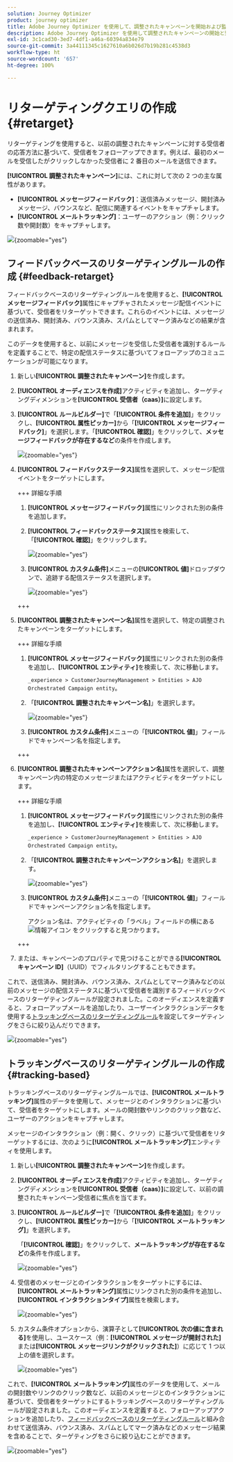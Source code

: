 ```yaml
---
solution: Journey Optimizer
product: journey optimizer
title: Adobe Journey Optimizer を使用して、調整されたキャンペーンを開始および監視する
description: Adobe Journey Optimizer を使用して調整されたキャンペーンの開始と監視方法について説明します。
exl-id: 3c1cad30-3ed7-4df1-a46a-60394a834e79
source-git-commit: 3a44111345c1627610a6b026d7b19b281c4538d3
workflow-type: ht
source-wordcount: '657'
ht-degree: 100%

---
```



# リターゲティングクエリの作成 {#retarget}

リターゲティングを使用すると、以前の調整されたキャンペーンに対する受信者の応答方法に基づいて、受信者をフォローアップできます。例えば、最初のメールを受信したがクリックしなかった受信者に 2 番目のメールを送信できます。

**[!UICONTROL 調整されたキャンペーン]**&#x200B;には、これに対して次の 2 つの主な属性があります。

* **[!UICONTROL メッセージフィードバック]**：送信済みメッセージ、開封済みメッセージ、バウンスなど、配信に関連するイベントをキャプチャします。
* **[!UICONTROL メールトラッキング]**：ユーザーのアクション（例：クリック数や開封数）をキャプチャします。

![](assets/do-not-localize/retarget-schema.png){zoomable="yes"}


## フィードバックベースのリターゲティングルールの作成 {#feedback-retarget}

フィードバックベースのリターゲティングルールを使用すると、**[!UICONTROL メッセージフィードバック]**&#x200B;属性にキャプチャされたメッセージ配信イベントに基づいて、受信者をリターゲットできます。これらのイベントには、メッセージの送信済み、開封済み、バウンス済み、スパムとしてマーク済みなどの結果が含まれます。

このデータを使用すると、以前にメッセージを受信した受信者を識別するルールを定義することで、特定の配信ステータスに基づいてフォローアップのコミュニケーションが可能になります。

1. 新しい&#x200B;**[!UICONTROL 調整されたキャンペーン]**&#x200B;を作成します。

1. **[!UICONTROL オーディエンスを作成]**&#x200B;アクティビティを追加し、ターゲティングディメンションを&#x200B;**[!UICONTROL 受信者（caas）]**&#x200B;に設定します。

1. **[!UICONTROL ルールビルダー]**&#x200B;で「**[!UICONTROL 条件を追加]**」をクリックし、**[!UICONTROL 属性ピッカー]**&#x200B;から「**[!UICONTROL メッセージフィードバック]**」を選択します。「**[!UICONTROL 確認]**」をクリックして、**メッセージフィードバックが存在するなど**&#x200B;の条件を作成します。

   ![](assets/retarget_1.png){zoomable="yes"}

1. **[!UICONTROL フィードバックステータス]**&#x200B;属性を選択して、メッセージ配信イベントをターゲットにします。

   +++ 詳細な手順

   1. **[!UICONTROL メッセージフィードバック]**&#x200B;属性にリンクされた別の条件を追加します。

   1. **[!UICONTROL フィードバックステータス]**&#x200B;属性を検索して、「**[!UICONTROL 確認]**」をクリックします。

      ![](assets/retarget_3.png){zoomable="yes"}

   1. **[!UICONTROL カスタム条件]**&#x200B;メニューの&#x200B;**[!UICONTROL 値]**&#x200B;ドロップダウンで、追跡する配信ステータスを選択します。

      ![](assets/retarget_4.png){zoomable="yes"}

   +++

1. **[!UICONTROL 調整されたキャンペーン名]**&#x200B;属性を選択して、特定の調整されたキャンペーンをターゲットにします。

   +++ 詳細な手順

   1. **[!UICONTROL メッセージフィードバック]**&#x200B;属性にリンクされた別の条件を追加し、**[!UICONTROL エンティティ]**&#x200B;を検索して、次に移動します。

      `_experience > CustomerJourneyManagement > Entities > AJO Orchestrated Campaign entity`。

   1. 「**[!UICONTROL 調整されたキャンペーン名]**」を選択します。

      ![](assets/retarget_5.png){zoomable="yes"}

   1. **[!UICONTROL カスタム条件]**&#x200B;メニューの「**[!UICONTROL 値]**」フィールドでキャンペーン名を指定します。

   +++

1. **[!UICONTROL 調整されたキャンペーンアクション名]**&#x200B;属性を選択して、調整キャンペーン内の特定のメッセージまたはアクティビティをターゲットにします。

   +++ 詳細な手順

   1. **[!UICONTROL メッセージフィードバック]**&#x200B;属性にリンクされた別の条件を追加し、**[!UICONTROL エンティティ]**&#x200B;を検索して、次に移動します。

      `_experience > CustomerJourneyManagement > Entities > AJO Orchestrated Campaign entity`。

   1. 「**[!UICONTROL 調整されたキャンペーンアクション名]**」を選択します。

      ![](assets/retarget_6.png){zoomable="yes"}

   1. **[!UICONTROL カスタム条件]**&#x200B;メニューの「**[!UICONTROL 値]**」フィールドでキャンペーンアクション名を指定します。

      アクション名は、アクティビティの「ラベル」フィールドの横にある ![情報アイコン](assets/do-not-localize/info-icon.svg) をクリックすると見つかります。

   +++

1. または、キャンペーンのプロパティで見つけることができる&#x200B;**[!UICONTROL キャンペーン ID]**（UUID）でフィルタリングすることもできます。

これで、送信済み、開封済み、バウンス済み、スパムとしてマーク済みなどの以前のメッセージの配信ステータスに基づいて受信者を識別するフィードバックベースのリターゲティングルールが設定されました。このオーディエンスを定義すると、フォローアップメールを追加したり、ユーザーインタラクションデータを使用する[トラッキングベースのリターゲティングルール](#tracking-based)を設定してターゲティングをさらに絞り込んだりできます。

![](assets/retarget_9.png){zoomable="yes"}


## トラッキングベースのリターゲティングルールの作成 {#tracking-based}

トラッキングベースのリターゲティングルールでは、**[!UICONTROL メールトラッキング]**&#x200B;属性のデータを使用して、メッセージとのインタラクションに基づいて、受信者をターゲットにします。メールの開封数やリンクのクリック数など、ユーザーのアクションをキャプチャします。

メッセージのインタラクション（例：開く、クリック）に基づいて受信者をリターゲットするには、次のように&#x200B;**[!UICONTROL メールトラッキング]**&#x200B;エンティティを使用します。

1. 新しい&#x200B;**[!UICONTROL 調整されたキャンペーン]**&#x200B;を作成します。

1. **[!UICONTROL オーディエンスを作成]**&#x200B;アクティビティを追加し、ターゲティングディメンションを&#x200B;**[!UICONTROL 受信者（caas）]**&#x200B;に設定して、以前の調整されたキャンペーン受信者に焦点を当てます。

1. **[!UICONTROL ルールビルダー]**&#x200B;で「**[!UICONTROL 条件を追加]**」をクリックし、**[!UICONTROL 属性ピッカー]**&#x200B;から「**[!UICONTROL メールトラッキング]**」を選択します。

   「**[!UICONTROL 確認]**」をクリックして、**メールトラッキングが存在するなど**&#x200B;の条件を作成します。

   ![](assets/retarget_2.png){zoomable="yes"}

1. 受信者のメッセージとのインタラクションをターゲットにするには、**[!UICONTROL メールトラッキング]**&#x200B;属性にリンクされた別の条件を追加し、**[!UICONTROL インタラクションタイプ]**&#x200B;属性を検索します。

   ![](assets/retarget_7.png){zoomable="yes"}

1. カスタム条件オプションから、演算子として&#x200B;**[!UICONTROL 次の値に含まれる]**&#x200B;を使用し、ユースケース（例：**[!UICONTROL メッセージが開封された]**&#x200B;または&#x200B;**[!UICONTROL メッセージリンクがクリックされた]**）に応じて 1 つ以上の値を選択します。

   ![](assets/retarget_8.png){zoomable="yes"}

これで、**[!UICONTROL メールトラッキング]**&#x200B;属性のデータを使用して、メールの開封数やリンクのクリック数など、以前のメッセージとのインタラクションに基づいて、受信者をターゲットにするトラッキングベースのリターゲティングルールが設定されました。このオーディエンスを定義すると、フォローアップアクションを追加したり、[フィードバックベースのリターゲティングルール](#feedback-retarget)と組み合わせて送信済み、バウンス済み、スパムとしてマーク済みなどのメッセージ結果を含めることで、ターゲティングをさらに絞り込むことができます。


![](assets/retarget_10.png){zoomable="yes"}
